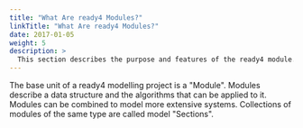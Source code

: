 ```yaml
---
title: "What Are ready4 Modules?"
linkTitle: "What Are ready4 Modules?"
date: 2017-01-05
weight: 5
description: >
  This section describes the purpose and features of the ready4 module.
---
```


The base unit of a ready4 modelling project is a "Module". Modules describe a data structure and the algorithms that can be applied to it. Modules can be combined to model more extensive systems. Collections of modules of the same type are called model "Sections". 

